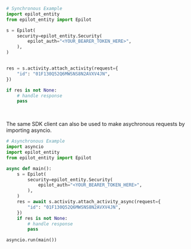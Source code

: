 <!-- Start SDK Example Usage [usage] -->
```python
# Synchronous Example
import epilot_entity
from epilot_entity import Epilot

s = Epilot(
    security=epilot_entity.Security(
        epilot_auth="<YOUR_BEARER_TOKEN_HERE>",
    ),
)


res = s.activity.attach_activity(request={
    "id": "01F130Q52Q6MWSNS8N2AVXV4JN",
})

if res is not None:
    # handle response
    pass
```

</br>

The same SDK client can also be used to make asychronous requests by importing asyncio.
```python
# Asynchronous Example
import asyncio
import epilot_entity
from epilot_entity import Epilot

async def main():
    s = Epilot(
        security=epilot_entity.Security(
            epilot_auth="<YOUR_BEARER_TOKEN_HERE>",
        ),
    )
    res = await s.activity.attach_activity_async(request={
        "id": "01F130Q52Q6MWSNS8N2AVXV4JN",
    })
    if res is not None:
        # handle response
        pass

asyncio.run(main())
```
<!-- End SDK Example Usage [usage] -->